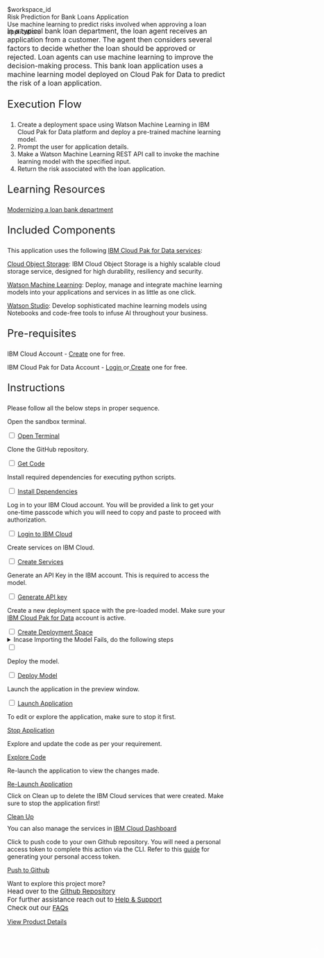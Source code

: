 <html>

<head>
  <meta name="viewport" content="width=device-width, initial-scale=1">
  <link rel="stylesheet" href="style.css">
  <style>
    .header {
      background-image: url('https://raw.githubusercontent.com/IBM/Developer-Playground/master/didact/images/bank-loan-header.jpg');
    }
  </style>
</head>

<body>
  <div style="margin-top:2rem"></div>
  <div class="hidden-state">$workspace_id</div>
  <div class="header">
    <div class="left-content">
      <div class="apptitle">
        Risk Prediction for Bank Loans Application
      </div>
      <div class="subheading">
        Use machine learning to predict risks involved when approving a loan application.
      </div>
    </div>
  </div>
  <div class="section" style="font-size:16px; margin-top:-1.25rem">
    In a typical bank loan department, the loan agent receives an application from a customer. The agent then considers
    several factors to decide whether the loan should be approved or rejected. Loan agents can use machine learning to
    improve the decision-making process. This bank loan application uses a machine learning model deployed on Cloud Pak
    for Data to predict the risk of a loan application.
  </div>
  <div class="section">
    <p style="font-size:24px">Execution Flow </p>
    <div>
      <ol>
        <li>Create a deployment space using Watson Machine Learning in IBM Cloud Pak for Data platform and deploy a
          pre-trained machine learning model.</li>
        <li>Prompt the user for application details.</li>
        <li>Make a Watson Machine Learning REST API call to invoke the machine learning model with the specified input.
        </li>
        <li>Return the risk associated with the loan application.</li>
      </ol>
    </div>
  </div>
  <div class="section">
    <p style="font-size:24px">Learning Resources</p>
    <div>
      <a href="https://developer.ibm.com/articles/modernizing-your-bank-loan-department/">Modernizing a loan bank
        department</a></br>
    </div>
  </div>
  <div class="section">
    <p style="font-size:24px">Included Components</p>
    <div>
      <p>This application uses the following <a href="https://www.ibm.com/products/cloud-pak-for-data">IBM Cloud Pak for
          Data services</a>:</p>
      <p><a href="https://cloud.ibm.com/objectstorage">Cloud Object Storage</a>: IBM Cloud Object Storage is a highly
        scalable cloud storage service, designed for high durability, resiliency and security.</p>
      <p><a href="https://cloud.ibm.com/catalog/services/machine-learning">Watson Machine Learning</a>: Deploy, manage
        and integrate machine learning models into your applications and services in as little as one click.</p>
      <p><a href="https://cloud.ibm.com/catalog/services/watson-studio">Watson Studio</a>: Develop sophisticated machine
        learning models using Notebooks and code-free tools to infuse AI throughout your business.</p>
    </div>
  </div>
  <div class="section">
    <p style="font-size:24px">Pre-requisites</p>
    <div>
      <p>IBM Cloud Account - <a
          href="https://cloud.ibm.com/registration/trial?cm_sp=ibmdev--developer-sandbox--cloudreg"> Create</a> one for
        free.</p>
      <p>IBM Cloud Pak for Data Account - <a
          href="https://dataplatform.cloud.ibm.com/home2?context=cpdaas?cm_sp=ibmdev--developer-sandbox--cloudreg">Login
        </a> or<a
          href="https://dataplatform.cloud.ibm.com/registration/stepone?context=cpdaas&apps=all?cm_sp=ibmdev--developer-sandbox--cloudreg">
          Create</a> one for free.</p>
    </div>
  </div>
  <div class="section">
    <p style="font-size:24px">Instructions</p>
    <p>Please follow all the below steps in proper sequence.</p>
  </div>
  <div class="timeline-container">
    <div class="timeline step open-terminal">
      <div class="content">
        <p>Open the sandbox terminal.</p>
      </div>
      <input type="checkbox">
      <a id="step" class="button is-dark is-medium" title="Open Terminal"
        href="didact://?commandId=terminal-for-sandbox-container:new">Open Terminal</a>
      <span class="dot"></span>
    </div>
    <div class="timeline step git-clone">
      <div class="content">
        <p>Clone the GitHub repository.</p>
      </div>
      <input type="checkbox">
      <a id="step" class="button is-dark is-medium" title="Clone the Repo"
        href="didact://?commandId=extension.sendToTerminal&text=BankLoanApp%7Cget-code%7Csandbox%20terminal|git%20clone%20-b%20bank-loan%20https://github.com/IBM/Developer-Playground.git ${CHE_PROJECTS_ROOT}/bank-loan/ && cd ${CHE_PROJECTS_ROOT}/bank-loan/bankloan">Get
        Code</a>
      <span class="dot"></span>
    </div>
    <div class="timeline step install-dependencies">
      <div class="content">
        <p>Install required dependencies for executing python scripts.</p>
      </div>
      <input type="checkbox">
      <a id="step" class="button is-dark is-medium" title="Install Dependencies"
        href="didact://?commandId=extension.sendToTerminal&text=BankLoanApp%7Cinstall-dependencies%7Csandbox%20terminal|cd%20${CHE_PROJECTS_ROOT}/bank-loan/bankloan;pip3.8%20install%20-r%20requirements.txt">Install
        Dependencies</a>
      <span class="dot"></span>
    </div>
    <div class="timeline step login-ibmcloud">
      <div class="content">
        <p>Log in to your IBM Cloud account. You will be provided a link to get your one-time passcode which you will
          need to copy and paste to proceed with authorization.</p>
      </div>
      <input type="checkbox">
      <a id="step" class="button is-dark is-medium" title="Login to IBM Cloud"
        href="didact://?commandId=extension.sendToTerminal&text=BankLoanApp%7Cibm-login%7Csandbox%20terminal|cd%20${CHE_PROJECTS_ROOT}/bank-loan/bankloan/script%20%26%26%20chmod%20%2Bx%20.%2Flogin.sh%20%26%26%20.%2Flogin.sh">Login
        to IBM Cloud</a>
      <span class="dot"></span>
    </div>
    <div class="timeline step create-services-ibmcloud">
      <div class="content">
        <p>Create services on IBM Cloud.</p>
      </div>
      <input type="checkbox">
      <a id="step" class="button is-dark is-medium" title="Create Services"
        href="didact://?commandId=extension.sendToTerminal&text=BankLoanApp%7Ccreate-ibm-services%7Csandbox%20terminal|cd%20${CHE_PROJECTS_ROOT}/bank-loan/bankloan/script%20%26%26%20chmod%20%2Bx%20.%2Fcreate-ibm-cloud-services.sh%20%26%26%20.%2Fcreate-ibm-cloud-services.sh">Create
        Services</a>
      <span class="dot"></span>
    </div>
    <div class="timeline step generate-apikey">
      <div class="content">
        <p>Generate an API Key in the IBM account. This is required to access the model.</p>
      </div>
      <input type="checkbox">
      <a id="step" class="button is-dark is-medium" title="Generate API key"
        href="didact://?commandId=extension.sendToTerminal&text=BankLoanApp%7Cgenerate-api-token%7Csandbox%20terminal|cd%20${CHE_PROJECTS_ROOT}/bank-loan/bankloan;ibmcloud%20iam%20api-key-create%20ApiKey-bankLoan%20-d%20'this is API key for bankLoan'%20--file%20${CHE_PROJECTS_ROOT}/bank-loan/bankloan/key_file">Generate
        API key</a>
      <span class="dot"></span>
    </div>
    <div class="timeline step create-deployment-space">
      <div class="content">
        <p>Create a new deployment space with the pre-loaded model. Make sure your <a
            href="https://dataplatform.cloud.ibm.com?cm_sp=ibmdev--developer-sandbox--cloudreg">IBM Cloud Pak for
            Data</a> account is active.</p>
      </div>
      <input type="checkbox">
      <a id="step" class="button is-dark is-medium"
        href="didact://?commandId=extension.sendToTerminal&text=BankLoanApp%7Ccreate-deployment-space%7Csandbox%20terminal|cd%20${CHE_PROJECTS_ROOT}/bank-loan/bankloan/deployment-files%20%26%26%20python%20create_space.py">Create
        Deployment Space</a>
      <span class="dot"></span>
    </div>
    <div class="timeline dropdown-ctas error-ctas step">
      <div class="content">
        <details>
          <summary>Incase Importing the Model Fails, do the following steps<span class="arrow"></span></summary></br></br>
          <div class="timeline step" style="opacity:1">
            <div class="content">
              <p>Step 1 : Download the project zip file.</p>
            </div>
            <input type="checkbox">
            <a id="step" class="button is-dark is-medium"
              href="https://github.com/IBM/Developer-Playground/raw/bank-loan/bankloan/data/bankLoan.zip">Download</a>
            <span class="dot"></span>
          </div>
          <div class="timeline step">
            <div class="content">
              <p>Step 2 : Login to your <a
                  href="https://dataplatform.cloud.ibm.com?cm_sp=ibmdev--developer-sandbox--cloudreg">IBM CloudPak for
                  Data</a> account with the <b>Region</b> given in your sandbox terminal. Click on <b>Create a
                  Project</b>.</p>
              <img
                src="https://raw.githubusercontent.com/IBM/Developer-Playground/master/didact/images/bank-loan-didact1.png"
                width="750" height="750">
            </div>
            <input type="checkbox">
            <a id="step" class="button is-dark is-medium">Mark as Complete</a>
            <span class="dot"></span>
          </div>
          <div class="timeline step">
            <div class="content">
              <p>Step 3 : Click on <b>Create a project from sample or file.</b></p>
              <img
                src="https://raw.githubusercontent.com/IBM/Developer-Playground/master/didact/images/bank-loan-didact2.png"
                width="750" height="750">
            </div>
            <input type="checkbox">
            <a id="step" class="button is-dark is-medium">Mark as Complete</a>
            <span class="dot"></span>
          </div>
          <div class="timeline step">
            <div class="content">
              <p>Step 4: Upload the zip file that was just downloaded in Step 1 > Enter a project <b>Name</b> > click
                <b>Create</b>.
              </p>
              <img
                src="https://raw.githubusercontent.com/IBM/Developer-Playground/master/didact/images/bank-loan-didact3.png"
                width="750" height="750">
            </div>
            <input type="checkbox">
            <a id="step" class="button is-dark is-medium">Mark as Complete</a>
            <span class="dot"></span>
          </div>
          <div class="timeline step">
            <div class="content">
              <p>Step 5 : After the project is created, click on <b>View new project</b>.</p>
              <img
                src="https://raw.githubusercontent.com/IBM/Developer-Playground/master/didact/images/bank-loan-didact4.png"
                width="750" height="750">
            </div>
            <input type="checkbox">
            <a id="step" class="button is-dark is-medium">Mark as Complete</a>
            <span class="dot"></span>
          </div>
          <div class="timeline step">
            <div class="content">
              <p>Step 6 : Click on the <b>Assets</b> tab.</p>
              <img
                src="https://raw.githubusercontent.com/IBM/Developer-Playground/master/didact/images/bank-loan-didact5.png"
                width="750" height="750">
            </div>
            <input type="checkbox">
            <a id="step" class="button is-dark is-medium">Mark as Complete</a>
            <span class="dot"></span>
          </div>
          <div class="timeline step">
            <div class="content">
              <p>Step 7 : Click on the <b>(⋮)</b> icon right hand side of the <b>Model</b> and Click on <b>Promote</b>.
              </p>
              <img
                src="https://raw.githubusercontent.com/IBM/Developer-Playground/master/didact/images/bank-loan-didact6.png"
                width="750" height="750">
            </div>
            <input type="checkbox">
            <a id="step" class="button is-dark is-medium">Mark as Complete</a>
            <span class="dot"></span>
          </div>
          <div class="timeline step">
            <div class="content">
              <p>Step 8 : On the <b>Target Space</b> drop-down menu, select the deployment space you created (To get the
                deployment space name check your sandbox terminal), Once done click <b>Promote</b>.</p>
              <img
                src="https://raw.githubusercontent.com/IBM/Developer-Playground/master/didact/images/bank-loan-didact7.png"
                width="750" height="750">
            </div>
            <input type="checkbox">
            <a id="step" class="button is-dark is-medium">Mark as Complete</a>
            <span class="dot"></span>
          </div>
        </details>
      </div>
      <input type="checkbox">
      <span class="dot"></span>
    </div>
    <div class="timeline step deploy-model">
      <div class="content">
        <p>Deploy the model.</p>
      </div>
      <input type="checkbox">
      <a id="step" class="button is-dark is-medium" title="Deploy Model"
        href="didact://?commandId=extension.sendToTerminal&text=BankLoanApp%7Cdeploy-model%7Csandbox%20terminal|cd%20${CHE_PROJECTS_ROOT}/bank-loan/bankloan/deployment-files%20%26%26%20python%20DeploySavedModel.py">Deploy
        Model</a>
      <span class="dot"></span>
    </div>
    <div class="timeline step launch-application">
      <div class="content">
        <p>Launch the application in the preview window.</p>
      </div>
      <input type="checkbox">
      <a id="step" class="button is-dark is-medium" title="Launch Application"
        href="didact://?commandId=extension.sendToTerminal&text=BankLoanApp%7Cstart-app%7Csandbox%20terminal|cd%20${CHE_PROJECTS_ROOT}/bank-loan/bankloan;python%20app.py">Launch
        Application</a>
      <span class="dot"></span>
    </div>
  </div>
  <div class="footer">
    <div class="footer-cta">
      <div class="footer-step stop-application" style="background:transparent">
        <p>To edit or explore the application, make sure to stop it first.</p>
        <a class="button is-dark is-medium" title="Stop Application"
          href="didact://?commandId=vscode.didact.sendNamedTerminalCtrlC&text=sandbox%20terminal">Stop Application</a>
      </div>
      <div class="footer-step explore-application" style="background:transparent">
        <p>Explore and update the code as per your requirement.</p>
        <a class="button is-dark is-medium" title="Explore Code"
          href="didact://?commandId=extension.openFile&text=BankLoanApp%7Copen-file%7C${CHE_PROJECTS_ROOT}/bank-loan/bankloan/templates/input.html">Explore
          Code</a>
      </div>
      <div class="footer-step re-launch-application" style="background:transparent">
        <p>Re-launch the application to view the changes made.</p>
        <a class="button is-dark is-medium" title="Re-Launch Application"
          href="didact://?commandId=extension.sendToTerminal&text=BankLoanApp%7Crestart-app%7Csandbox%20terminal|cd%20${CHE_PROJECTS_ROOT}/bank-loan/bankloan/;python%20app.py">Re-Launch
          Application</a>
      </div>
      <div class="footer-step clean-up-services" style="background:transparent">
        <p style="margin-top:0.625rem;">Click on Clean up to delete the IBM Cloud services that were created. Make sure to
          stop the application first!
        </p>
        <a class="button is-dark is-medium" title="Delete services from IBM Cloud"
          href="didact://?commandId=extension.sendToTerminal&text=BankLoanApp%7Cclean-up%7Csandbox%20terminal|cd%20${CHE_PROJECTS_ROOT}/bank-loan/bankloan/script;chmod%20%2Bx%20.%2Fdeleteservice.sh%20%26%26%20.%2Fdeleteservice.sh">Clean
          Up</a>
          <p style="margin-top:0.625rem;">You can also manage the services in
          <a href="https://cloud.ibm.com/resources">IBM Cloud Dashboard</a>
        </p>
      </div>
      <div class="footer-step git-push" style="background:transparent">
        <p style="margin-top:0.625rem;">Click to push code to your own Github repository. You will need a personal access
          token to complete this action via the CLI. Refer to this <a
            href="https://docs.github.com/en/authentication/keeping-your-account-and-data-secure/creating-a-personal-access-token">guide</a>
          for generating your personal access token.</p>
        <a class="button is-dark is-medium" title="Delete services from IBM Cloud"
          href="didact://?commandId=vscode.didact.sendNamedTerminalAString&text=sandbox%20terminal$$sh%20/github.sh ">Push
          to Github</a>
      </div>
    </div>
    <div class="image-div">
      <p class="image-content">Want to explore this project more?
        <span style="font-size:15px;margin-top:0px;display:block;">Head over to the
          <a href="https://github.com/IBM/Developer-Playground/tree/bank-loan" target="_blank">Github Repository</a>
        </span>
        <span style="font-size:15px;margin-top:0px;display:block;">For further assistance reach out to <a
            href="https://github.com/IBM/Technology-Sandbox-Support/issues/new/choose" target="_blank"> Help &
            Support</a></span>
        <span style="font-size:15px;margin-top:0px;display:block;">Check out our <a
            href="https://ibm.github.io/Technology-Sandbox-Support/" target="_blank">FAQs</a></span>
      </p>
      <a class="image-link"
        href="https://developer.ibm.com/patterns/create-a-web-based-intelligent-bank-loan-application-for-a-loan-agent/"
        target="_blank">
        <div class="image-btn">
          <p class="image-link">View Product Details
          <p style="padding-top: 14px"></p>
          <span>
            <svg style="position: absolute; right: 10px;" fill="#ffffff" focusable="false"
              preserveAspectRatio="xMidYMid meet" xmlns="http://www.w3.org/2000/  svg" width="25" height="25"
              viewBox="0 0 32 32" aria-hidden="true">
              <path d="M18 6L16.6 7.4 24.1 15 3 15 3 17 24.1 17 16.6 24.6 18 26 28 16z"></path>
              <title>Arrow right</title>
            </svg>
          </span>
      </a>
    </div>
  </div>
  </div>
</body>
<script src="progressive.js"></script>

</html>
